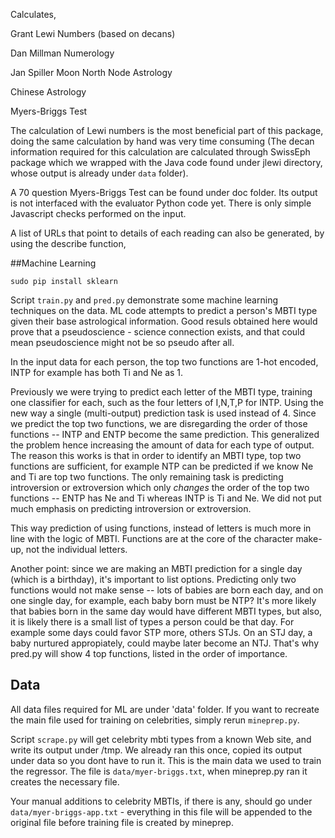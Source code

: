 
Calculates,

Grant Lewi Numbers (based on decans)

Dan Millman Numerology

Jan Spiller Moon North Node Astrology

Chinese Astrology

Myers-Briggs Test

The calculation of Lewi numbers is the most beneficial part of this
package, doing the same calculation by hand was very time consuming
(The decan information required for this calculation are calculated
through SwissEph package which we wrapped with the Java code found
under jlewi directory, whose output is already under `data` folder).

A 70 question Myers-Briggs Test can be found under doc folder. Its
output is not interfaced with the evaluator Python code yet. There is
only simple Javascript checks performed on the input.

A list of URLs that point to details of each reading can also be
generated, by using the describe function,

##Machine Learning

```
sudo pip install sklearn
```

Script `train.py` and `pred.py` demonstrate some machine learning
techniques on the data. ML code attempts to predict a person's MBTI
type given their base astrological information. Good resuls obtained
here would prove that a pseudoscience - science connection exists, and
that could mean pseudoscience might not be so pseudo after all.

In the input data for each person, the top two functions are 1-hot
encoded, INTP for example has both Ti and Ne as 1. 

Previously we were trying to predict each letter of the MBTI type,
training one classifier for each, such as the four letters of I,N,T,P
for INTP. Using the new way a single (multi-output) prediction task is
used instead of 4. Since we predict the top two functions, we are
disregarding the order of those functions -- INTP and ENTP become the
same prediction. This generalized the problem hence increasing the
amount of data for each type of output. The reason this works is that
in order to identify an MBTI type, top two functions are sufficient,
for example NTP can be predicted if we know Ne and Ti are top two
functions. The only remaining task is predicting introversion or
extroversion which only _changes_ the order of the top two functions
-- ENTP has Ne and Ti whereas INTP is Ti and Ne. We did not put much
emphasis on predicting introversion or extroversion.

This way prediction of using functions, instead of letters is much
more in line with the logic of MBTI. Functions are at the core of the
character make-up, not the individual letters.

Another point: since we are making an MBTI prediction for a single day
(which is a birthday), it's important to list options. Predicting only
two functions would not make sense -- lots of babies are born each
day, and on one single day, for example, each baby born must be NTP?
It's more likely that babies born in the same day would have different
MBTI types, but also, it is likely there is a small list of types a
person could be that day. For example some days could favor STP more,
others STJs. On an STJ day, a baby nurtured appropiately, could maybe
later become an NTJ. That's why pred.py will show 4 top functions,
listed in the order of importance.

## Data

All data files required for ML are under 'data' folder. If you want to
recreate the main file used for training on celebrities, simply rerun
`mineprep.py`.

Script `scrape.py` will get celebrity mbti types from a known Web
site, and write its output under /tmp. We already ran this once,
copied its output under data so you dont have to run it. This is the
main data we used to train the regressor. The file is
`data/myer-briggs.txt`, when mineprep.py ran it creates the necessary
file.

Your manual additions to celebrity MBTIs, if there is any, should go
under `data/myer-briggs-app.txt` - everything in this file will be
appended to the original file before training file is created by
mineprep.


